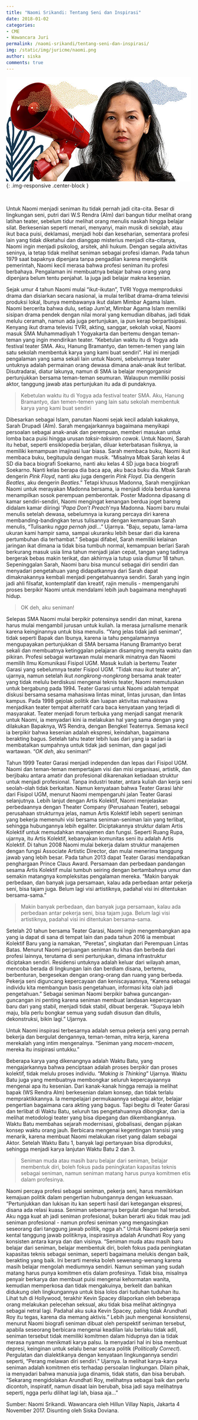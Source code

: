 ```yaml
---
title: "Naomi Srikandi: Tentang Seni dan Inspirasi"
date: 2018-01-02
categories:
- CME
- Wawancara Juri
permalink: /naomi-srikandi/tentang-seni-dan-inspirasi/
img: /static/img/juricme/naomi.png
author: siska
comments: true
---
```


![naomi srikandi](/static/img/juricme/article/Naomi_5.jpg "naomi srikandi"){: .img-responsive .center-block }

<br>

Untuk Naomi menjadi seniman itu tidak pernah jadi cita-cita. Besar di lingkungan seni, putri dari W.S Rendra (Alm) dari bangun tidur melihat orang latihan teater, sebelum tidur melihat orang menulis naskah hingga belajar silat. Berkesenian seperti menari, menyanyi, main musik di sekolah, atau ikut baca puisi, deklamasi, menjadi hobi dan keseharian, sementara profesi lain yang tidak diketahui dan dianggap misterius menjadi cita-citanya, Naomi ingin menjadi psikolog, arsitek, ahli hukum. Dengan segala aktivitas seninya, ia tetap tidak melihat seniman sebagai profesi idaman. Pada tahun 1979 saat bapaknya dipenjara tanpa pengadilan karena mengkritik pemerintah, Naomi kecil merasa bahwa profesi seniman itu profesi berbahaya. Pengalaman ini membuatnya belajar bahwa orang yang dipenjara belum tentu penjahat. Ia juga jadi belajar makna kesenian.

Sejak umur 4 tahun Naomi mulai “ikut-ikutan”, TVRI Yogya memproduksi drama dan disiarkan secara nasional, ia mulai terlibat drama-drama televisi produksi lokal, Ibunya membawanya ikut dalam Mimbar Agama Islam. Naomi bercerita bahwa dulu, setiap Jum’at, Mimbar Agama Islam memiliki sisipan drama pendek dengan nilai moral yang kemudian dibahas, jadi tidak melulu ceramah, namun ada juga pertunjukan, ia pun kerap berpartisipasi. Kenyang ikut drama televisi TVRI, akting, sanggar, sekolah vokal, Naomi masuk SMA Muhammadiyah 1 Yogyakarta dan bertemu dengan teman-teman yang ingin mendirikan teater. “Kebetulan waktu itu di Yogya ada festival teater SMA. Aku, Hanung Bramantyo, dan temen-temen yang lain satu sekolah membentuk karya yang kami buat sendiri”. Hal ini menjadi pengalaman yang sama sekali lain untuk Naomi, sebelumnya teater untuknya adalah permainan orang dewasa dimana anak-anak ikut terlibat. Disutradarai, diatur lakunya, namun di SMA ia belajar mengorganisir pertunjukkan bersama teman-teman seumuran. Walaupun memiliki posisi aktor, tanggung jawab atas pertunjukan itu ada di pundaknya.

> Kebetulan waktu itu di Yogya ada festival teater SMA. Aku, Hanung Bramantyo, dan temen-temen yang lain satu sekolah membentuk karya yang kami buat sendiri

Dibesarkan sebagai Islam, panutan Naomi sejak kecil adalah kakaknya, Sarah Drupadi (Alm). Sarah mengajarkannya bagaimana menyikapi persoalan sebagai anak-anak dan perempuan, memberi masukan untuk lomba baca puisi hingga urusan *taksir-taksiran cowok*. Untuk Naomi, Sarah itu hebat, seperti ensiklopedia berjalan, diluar keterbatasan fisiknya, ia memiliki kemampuan imajinasi luar biasa. Sarah membaca buku, Naomi ikut membaca buku, begitupula dengan musik. “Misalnya Mbak Sarah kelas 4 SD dia baca biografi Soekarno, nanti aku kelas 4 SD juga baca biografi Soekarno. Nanti kelas berapa dia baca apa, aku baca buku dia. Mbak Sarah dengerin *Pink Floyd*, nanti aku juga dengerin *Pink Floyd*. Dia dengerin *Beatles*, aku dengerin *Beatles*.” Tetapi khusus Madonna, Sarah mengijinkan Naomi untuk merayakan Madonna bersama, ia menjadi idola berdua karena menampilkan sosok perempuan pemberontak. Poster Madonna dipasang di kamar sendiri-sendiri, Naomi mengingat kenangan berdua joget bareng didalam kamar diiringi '*Papa Don’t Preach*'nya Madonna. Naomi baru mulai menulis setelah dewasa, sebelumnya ia kurang percaya diri karena membanding-bandingkan terus tulisannya dengan kemampuan Sarah menulis, “Tulisanku *ngga pernah jadi*…” Ujarnya. "Baju, sepatu, lama-lama ukuran kami hampir sama, sampai ukuranku lebih besar dari dia karena pertumbuhan dia terhambat.” Sebagai difabel, Sarah memiliki kelainan jaringan ikat dimana ia tidak bisa tumbuh normal, kemampuan berlari Sarah berkurang masuk usia lima tahun menjadi jalan cepat, tangan yang tadinya bergerak bebas makin terikat, dan akhirnya ia tutup usia diumur 18 tahun. Sepeninggalan Sarah, Naomi baru bisa muncul sebagai diri sendiri dan menyadari pengetahuan yang didapatkannya dari Sarah dapat dimaknakannya kembali menjadi pengetahuannya sendiri. Sarah yang ingin jadi ahli filsafat, kontemplatif dan kreatif, rajin menulis - mempengaruhi proses berpikir Naomi untuk mendalami lebih jauh bagaimana menghayati hidup.

> OK deh, aku seniman!

Selepas SMA Naomi mulai berpikir potensinya sendiri dan minat, karena harus mulai mengambil jurusan untuk kuliah. Ia merasa jurnalisme menarik karena keinginannya untuk bisa menulis. “Yang jelas tidak jadi seniman”, tidak seperti Bapak dan Ibunya, karena ia tahu pengalamannya mengupayakan pertunjukkan di SMA bersama Hanung Bramantyo berat sekali dan membuatnya ketinggalan pelajaran disamping menyita waktu dan pikiran. Profesi sebagai wartawan mulai menarik minatnya dan Naomi memilih Ilmu Komunikasi Fisipol UGM. Masuk kuliah ia bertemu Teater Garasi yang sebelumnya teater Fisipol UGM. “Tidak mau ikut teater ah”, ujarnya, namun setelah ikut *nongkrong-nongkrong* bersama anak teater yang tidak melulu berdiskusi mengenai teknis teater, Naomi memutuskan untuk bergabung pada 1994. Teater Garasi untuk Naomi adalah tempat diskusi bersama sesama mahasiswa lintas minat, lintas jurusan, dan lintas kampus. Pada 1998 gejolak politik dan luapan aktivitas mahasiswa menjadikan teater tempat alternatif cara baca kenyataan yang terjadi di masyarakat. Teater menjadi forum terbuka yang menjadi sangat menarik untuk Naomi, ia menyadari kini ia melakukan hal yang sama dengan yang dilakukan Bapaknya, WS Rendra, dengan Bengkel Teaternya. Semasa kecil ia berpikir bahwa kesenian adalah ekspresi, keindahan, bagaimana berakting bagus. Setelah tahu teater lebih luas dari yang ia sadari ia membatalkan sumpahnya untuk tidak jadi seniman, dan gagal jadi wartawan. “*OK deh*, aku seniman!”

Tahun 1999 Teater Garasi menjadi independen dan lepas dari Fisipol UGM. Naomi dan teman-teman mempertajam visi dan misi organisasi, artistik, dan berjibaku antara amatir dan profesional dikarenakan ketiadaan struktur untuk menjadi profesional. Tanpa industri teater, antara kuliah dan kerja seni seolah-olah tidak berkaitan. Namun kenyataan bahwa Teater Garasi lahir dari Fisipol UGM, menurut Naomi mempengaruhi jalan Teater Garasi selanjutnya. Lebih lanjut dengan Artis Kolektif, Naomi menjelaskan perbedaannya dengan Theater Company (Perusahaan Teater), sebagai perusahaan strukturnya jelas, namun Artis Kolektif lebih seperti seniman yang bekerja memenuhi visi bersama seniman-seniman lain yang terlibat, sehingga hubungannya lebih egaliter. Diciptakannya struktur dalam Artis Kolektif untuk memudahkan manajemen dan fungsi. Seperti Ruang Rupa, ujarnya, itu Artis Kolektif, kebanyakan komunitas seni itu adalah Artis Kolektif. Di tahun 2008 Naomi mulai bekerja dalam struktur manajemen dengan fungsi Associate Artistic Director, dan mulai menerima tanggung jawab yang lebih besar. Pada tahun 2013 dapat Teater Garasi mendapatkan penghargaan Prince Claus Award.  Persamaan dan perbedaan pandangan sesama Artis Kolektif mulai tumbuh seiring dengan bertambahnya umur dan semakin matangnya kompleksitas pengalaman mereka. “Makin banyak perbedaan, dan banyak juga persamaan, kalau ada perbedaan antar pekerja seni, bisa tajam juga. Belum lagi visi artistiknya, padahal visi ini ditentukan bersama-sama.”

> Makin banyak perbedaan, dan banyak juga persamaan, kalau ada perbedaan antar pekerja seni, bisa tajam juga. Belum lagi visi artistiknya, padahal visi ini ditentukan bersama-sama.

Setelah 20 tahun bersama Teater Garasi, Naomi ingin mengembangkan apa yang ia dapat di sana di tempat lain dan pada tahun 2016 ia membuat Kolektif Baru yang ia namakan, “Peretas”, singkatan dari Perempuan Lintas Batas. Menurut Naomi perjuangan seniman itu khas dan berbeda dari profesi lainnya, terutama di seni pertunjukan, dimana infrastruktur diciptakan sendiri. Residensi untuknya adalah keluar dari wilayah aman, mencoba berada di lingkungan lain dan berdiam disana, bertemu, berbenturan, bergesekan dengan orang-orang dan ruang yang berbeda. Pekerja seni diguncang kepercayaan dan keniscayaannya, “Karena sebagai individu kita membangun basis pengetahuan, informasi kita olah jadi pengetahuan.” Sebagai seniman Naomi berpikir bahwa guncangan-guncangan ini penting karena seniman membuat landasan kepercayaan baru dari yang stabil, menjadi tidak stabil, dibuat bergerak. “Supaya lebih maju, bila perlu bongkar semua yang sudah disusun dan ditulis, dekonstruksi, bikin lagi.” Ujarnya.

Untuk Naomi inspirasi terbesarnya adalah semua pekerja seni yang pernah bekerja dan bergulat dengannya, teman-teman, mitra kerja, karena merekalah yang intim mengenalnya. “Seniman yang *macem-macem*, mereka itu insipirasi untukku.”

Beberapa karya yang dikenangnya adalah Waktu Batu, yang mengajarkannya bahwa penciptaan adalah proses berpikir dan proses kolektif, tidak melulu proses individu. “*Making is Thinking*” Ujarnya. Waktu Batu juga yang membuatnya membongkar seluruh kepercayaannya mengenai apa itu kesenian. Dari kanak-kanak hingga remaja ia melihat bapak (WS Rendra Alm) berkesenian dalam konsep, dan tidak terlalu mempraktikkannya. Ia mempelajari permukaannya sebagai aktor, belajar pengertian bagaimana cara akting yang bagus. Tapi begitu di Teater Garasi dan terlibat di Waktu Batu, seluruh tas pengetahuannya dibongkar, dan ia melihat metodologi teater yang bisa dipegang dan dikembangkannya.  Waktu Batu membahas sejarah modernisasi, globalisasi, dengan pijakan konsep waktu orang jauh. Berbicara mengenai kegentingan transisi yang menarik, karena membuat Naomi melakukan riset yang dalam sebagai Aktor. Setelah Waktu Batu 1, banyak lagi pertanyaan bisa diproduksi, sehingga menjadi karya lanjutan Waktu Batu 2 dan 3.

> Seniman muda atau masih baru belajar dari seniman, belajar membentuk diri, boleh fokus pada peningkatan kapasitas teknis sebagai seniman, namun seniman matang harus punya komitmen etis dalam profesinya.

Naomi percaya profesi sebagai seniman, pekerja seni, harus memikirkan kemajuan politik dalam pengertian hubungannya dengan kekuasaan. “Pertunjukkan dan lukisan itu kan seperti hasil dari ketegangan ekspresi, disana ada relasi kuasa. Seniman sebenarnya bergulat dengan hal tersebut. Aku ngga kuat ah jadi seniman profesional, bukan berarti aku tidak mau jadi seniman profesional - namun profesi seniman yang mengasingkan seseorang dari tanggung jawab politik, ngga ah.” Untuk Naomi pekerja seni kental tanggung jawab politiknya, inspirasinya adalah Arundhati Roy yang konsisten antara karya dan dan visinya. “Seniman muda atau masih baru belajar dari seniman, belajar membentuk diri, boleh fokus pada peningkatan kapasitas teknis sebagai seniman, seperti bagaimana melukis dengan baik, berakting yang baik. Ini berarti mereka boleh sewenang-wenang karena masih belajar mengolah mediumnya sendiri. Namun seniman yang sudah matang harus punya komitmen etis dalam profesinya. Tidak bisa, misalnya penyair berkarya dan membuat puisi mengenai kehormatan wanita, kemudian memperkosa dan tidak mengakuinya, berkelit dan bahkan didukung oleh lingkungannya untuk bisa lolos dari tuduhan tuduhan itu. Lihat tuh di Hollywood, terakhir Kevin Spacey dilaporkan oleh beberapa orang melakukan pelecehan seksual, aku tidak bisa melihat aktingnya sebagai netral lagi. Padahal aku suka Kevin Spacey, paling tidak Arundhati Roy itu tegas, karena dia memang aktivis.” Lebih jauh mengenai konsistensi, menurut Naomi biografi seniman dibuat oleh perspektif seniman tersebut, apabila seseorang berbicara mengenai keadilan lalu berlaku tidak adil, seniman tersebut tidak memiliki komitmen dalam hidupnya dan ia tidak merasa nyaman menikmati karya palsu. Ia menyadari hal ini bisa membuat depresi, keinginan untuk selalu benar secara politik (*Politically Correct*). Pergulatan dan dialektikanya dengan kenyataan lingkungannya sendiri seperti, “Perang melawan diri sendiri.” Ujarnya. Ia melihat karya-karya seniman adalah komitmen etis terhadap persoalan lingkungan. Dilain pihak, ia menyadari bahwa manusia juga dinamis, tidak statis, dan bisa berubah. “Sekarang mengidolakan Arundhati Roy, melihatnya sebagai baik dan perlu dicontoh, inspiratif, namun disaat lain berubah, bisa jadi saya melihatnya seperti, ngga perlu dilihat lagi lah, biasa aja…”

Sumber: Naomi Srikandi. Wawancara oleh Hillun Villay Napis, Jakarta 4 November 2017. Disunting oleh Siska Doviana.
